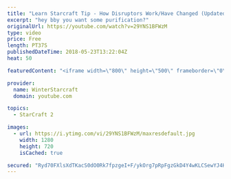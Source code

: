 ```yaml
---
title: "Learn Starcraft Tip - How Disruptors Work/Have Changed (Updated Patch 4.0 2018)"
excerpt: "hey bby you want some purification?"
originalUrl: https://youtube.com/watch?v=29YNS1BFWzM
type: video
price: Free
length: PT37S
publishedDateTime: 2018-05-23T13:22:04Z
heat: 50

featuredContent: "<iframe width=\"800\" height=\"500\" frameborder=\"0\" src=\"https://www.youtube.com/embed/29YNS1BFWzM\" allow=\"accelerometer; autoplay; encrypted-media; gyroscope; picture-in-picture\" allowfullscreen></iframe>"

provider:
  name: WinterStarcraft
  domain: youtube.com

topics:
  - StarCraft 2

images:
  - url: https://i.ytimg.com/vi/29YNS1BFWzM/maxresdefault.jpg
    width: 1280
    height: 720
    isCached: true

secured: "Ryd70FXlsXdTKacS0dO0Rk7fpzgeI+F/ykOrg7pRpFgzGkD4Y4wKLCSewYJ4Hljb8LprlssnuYIO1KyzD6I5S0yrErmyPJJ12tGTxJnJ4uhgyskT/I3Tv0zpjZmmRiQUF74EvfSMPIJUP01hzSgdgrWIvQYNxFUT/ZJIROmGzL6ZTdxXErHzN4nTi03t8EZefZelPNQomKTkSc7LiJzUhWwScbAbE9s52cPKJjWKmiUA2EL59Gabu5o1oZuacOm2iadZSYgezhyWRgUtLjtztCxMpPKPlU6oO2Uk74I/k2YT8XPP4x2TUVaXncR8V7KduTGS00Yt31avNHMlotwBLo6yzhSJ9Mmmh3eXK0mPLDnYEN6yTqFLzEGkIg0LwRAkKET7hqVdjMMC5jK9pZQ/ap8kgwVpI0aNUtNHN3vcONY=;pjXVaKeRnyKAbg0QAY+shw=="
---
```


